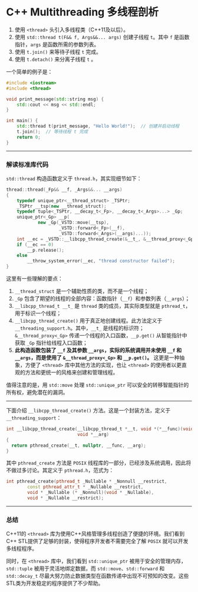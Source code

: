 # C++ Multithreading 多线程剖析

1. 使用 `<thread>` 头引入多线程类（C++11及以后）。
2. 使用 `std::thread t(F&& f, Args&&... args)` 创建子线程 `t`。其中 `f` 是函数指针，`args` 是函数所需的参数列表。
3. 使用 `t.join()` 来等待子线程 `t` 完成。
4. 使用 `t.detach()` 来分离子线程 `t` 。

一个简单的例子是：
```c++
#include <iostream>
#include <thread>

void print_message(std::string msg) {
    std::cout << msg << std::endl;
}

int main() {
    std::thread t(print_message, "Hello World!");  // 创建并启动线程
    t.join();  // 等待线程 t 完成
    return 0;
}
```

---

### 解读标准库代码

`std::thread` 构造函数定义于 `thread.h`，其实现细节如下：
```c++
thread::thread(_Fp&& __f, _Args&&... __args)
{
    typedef unique_ptr<__thread_struct> _TSPtr;
    _TSPtr __tsp(new __thread_struct);
    typedef tuple<_TSPtr, __decay_t<_Fp>, __decay_t<_Args>...> _Gp;
    unique_ptr<_Gp> __p(
            new _Gp(_VSTD::move(__tsp),
                    _VSTD::forward<_Fp>(__f),
                    _VSTD::forward<_Args>(__args)...));
    int __ec = _VSTD::__libcpp_thread_create(&__t_, &__thread_proxy<_Gp>, __p.get());
    if (__ec == 0)
        __p.release();
    else
        __throw_system_error(__ec, "thread constructor failed");
}
```

这里有一些理解的要点：
1. `__thread_struct` 是一个辅助性质的类，而不是一个线程；
2. `_Gp` 包含了期望的线程的全部内容：函数指针（`__f`）和参数列表（`__args`）；
3. `__libcpp_thread_t __t_` 是 `thread` 类的成员，其实际类型就是 `pthread_t`，用于标识一个线程；
4. `__libcpp_thread_create()` 用于真正地创建线程。此方法定义于`__threading_support.h`。其中，`__t_` 是线程的标识符；`&__thread_proxy<_Gp>` 传递一个线程的入口函数，`__p.get()` 从智能指针中获取 `_Gp` 指针给线程入口函数；
5. **此构造函数包装了 `__f` 及其参数 `__args`，实际的系统调用并未使用 `__f` 和 `__args`，而是使用了 `&__thread_proxy<_Gp>` 和 `__p.get()`。** 这更是一种抽象，方便了 `<thread>` 库中其他方法的实现，也让 `<thread>` 的使用者以更直观的方法和更统一的风格来创建和管理线程。

值得注意的是，用 `std::move` 处理 `std::unique_ptr` 可以安全的转移智能指针的所有权，避免潜在的漏洞。

---

下面介绍 `__libcpp_thread_create()` 方法。这是一个封装方法，定义于 `__threading_support`：

```c++
int __libcpp_thread_create(__libcpp_thread_t *__t, void *(*__func)(void *),
                           void *__arg)
{
  return pthread_create(__t, nullptr, __func, __arg);
}
```

其中 `pthread_create` 方法是 `POSIX` 线程库的一部分，已经涉及系统调用，因此将不做过多讨论。其定义于 `pthread.h`，范式为：

```c++
int pthread_create(pthread_t _Nullable * _Nonnull __restrict,
		const pthread_attr_t * _Nullable __restrict,
		void * _Nullable (* _Nonnull)(void * _Nullable),
		void * _Nullable __restrict);
```

---

### 总结

C++11的 `<thread>` 库为使用C++风格管理多线程创造了便捷的环境。我们看到C++ STL提供了足够的封装，使得程序开发者不需要完全了解 `POSIX` 就可以开发多线程程序。

同时，在 `<thread>` 库中，我们看到 `std::unique_ptr` 被用于安全的管理内存，`std::tuple` 被用于灵活地绑定数据，而 `std::move`、`std::forward` 和 `std::decay_t` 尽最大努力防止数据类型在函数传递中出现不可预知的改变。这些STL类为开发稳定的程序提供了不少帮助。
